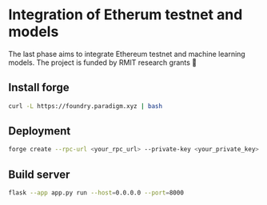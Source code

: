 # Integration of Etherum testnet and models

The last phase aims to integrate Ethereum testnet and machine learning models. The project is funded by RMIT research grants 🌳

## Install forge

```bash
curl -L https://foundry.paradigm.xyz | bash
```

## Deployment

```bash
forge create --rpc-url <your_rpc_url> --private-key <your_private_key> src/MLModels.sol:MLModels
```

## Build server

```bash
flask --app app.py run --host=0.0.0.0 --port=8000
```

